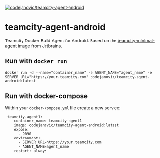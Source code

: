 [![codejanovic/teamcity-agent-android](https://img.shields.io/docker/pulls/codejanovic/teamcity-agent-android.svg)](https://hub.docker.com/r/codejanovic/teamcity-agent-android/)
# teamcity-agent-android
Teamcity Docker Build Agent for Android. Based on the [teamcity-minimal-agent](https://hub.docker.com/r/jetbrains/teamcity-minimal-agent/) image from Jetbrains.

## Run with `docker run`
```
docker run -d --name="container_name" -e AGENT_NAME="agent_name" -e SERVER_URL="https://your.teamcity.com" codejanovic/teamcity-agent-android:latest
```

## Run with docker-compose
Within your `docker-compose.yml` file create a new service:
```docker
 teamcity-agent1:
    container_name: teamcity-agent1
    image: codejanovic/teamcity-agent-android:latest
    expose:
      - 9090     
    environment:
      - SERVER_URL=https://your.teamcity.com
      - AGENT_NAME=agent_name
    restart: always
```
